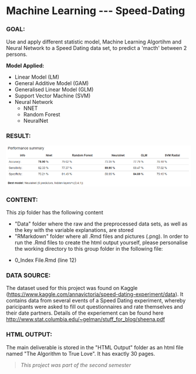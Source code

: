 # Machine Learning --- Speed-Dating

### GOAL: 

Use and apply different statistic model, Machine Learning Algortihm and Neural Network to a Speed Dating data set, to predict a 'macth' between 2 persons.

**Model Applied:**
* Linear Model (LM)
* General Additive Model (GAM)
* Generalised Linear Model (GLM)
* Support Vector Machine (SVM)
* Neural Network
  - NNET
  - Random Forest
  - NeuralNet

### RESULT:

![performance_summary](performance_summary.png)

### CONTENT:
This zip folder has the following content

* "Data" folder where the raw and the preprocessed data sets, as well as the key with the variable explanations, are stored
* "RMarkdown" folder where all .Rmd files and pictures (.png). In order to run the .Rmd files to create the html output yourself, please personalise the working directory to this group folder in the following file:
- 0_Index File.Rmd (line 12)

### DATA SOURCE:
The dataset used for this project was found on Kaggle (https://www.kaggle.com/annavictoria/speed-dating-experiment/data).
It contains data from several events of a Speed Dating experiment, whereby paricipants were asked to fill out questionnaires and rate themselves and their date partners.
Details of the experiement can be found here http://www.stat.columbia.edu/~gelman/stuff_for_blog/sheena.pdf

### HTML OUTPUT:
The main deliverable is stored in the "HTML Output" folder as an html file named "The Algorithm to True Love". It has exactly 30 pages.

> *This project was part of the second semester*
